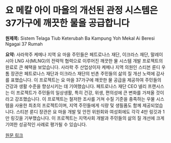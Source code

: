 # 요 메칼 아이 마을의 개선된 관정 시스템은 37가구에 깨끗한 물을 공급합니다

**원제목:** Sistem Telaga Tiub Keterubah Ba Kampung Yoh Mekal Ai Beresi Ngagai 37 Rumah

**요약:** 사라왁주 케메나 지역 요 마을 주민들은 페트로나스 재단, 이크라스 재단, 말레이시아 LNG 사(MLNG)의 전략적 협력으로 이루어진 깨끗한 물 시스템 개발 프로젝트의 완료로 큰 혜택을 보았습니다.  사라왁 주 산업상이자 케메나 지역 의원인 스티븐 룬디 우톰 장관은 페트로나스 재단과 이크라스 재단의 빈촌 주민들의 삶의 질 개선 노력에 감사를 표했습니다.  이 프로젝트는 요 마을 37가구에 깨끗한 물 공급을 제공하여 주민들의 건강과 생활 수준을 향상시키는 데 기여했습니다.  페트로나스 재단 CEO 넬리 프랜시스는 이 프로젝트가 주민들의 일상생활, 특히 건강, 위생, 편의성에 큰 변화를 가져올 것이라고 강조했습니다.  이 프로젝트는 철저한 조사를 거쳐 수질 기준을 충족하는 우물 시스템을 사용한 최초의 프로젝트이며,  지역 주민들에게 식량 및 생필품도 함께 제공되었습니다.  스티븐 룬디 장관은 요 마을 개발 및 안전 위원회와 여성회에도 각각 4만 링깃과 1만 링깃을 기부했습니다. 이 프로젝트는 지역사회 개발과 주민들의 삶의 질 개선에 크게 기여한 성공적인 사례로 평가될 수 있습니다.

[원문 링크](https://premierdept.sarawak.gov.my/web/subpage/news_view/21660/UKAS)
